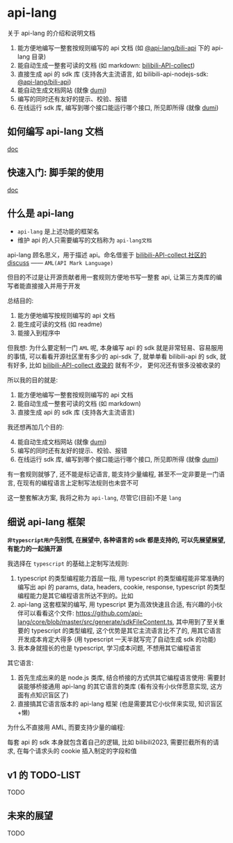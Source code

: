 # api-lang

关于 api-lang 的介绍和说明文档

1. 能方便地编写一整套按规则编写的 api 文档 (如 [@api-lang/bili-api](https://github.com/api-lang/bili-api) 下的 api-lang 目录)
2. 能自动生成一整套可读的文档 (如 markdown: [bilibili-API-collect](https://github.com/SocialSisterYi/bilibili-API-collect))
3. 直接生成 api 的 sdk 库 (支持各大主流语言, 如 bilibili-api-nodejs-sdk: [@api-lang/bili-api](https://www.npmjs.com/package/@api-lang/bili-api))
4. 能自动生成文档网站 (就像 [dumi](https://d.umijs.org/))
5. 编写的同时还有友好的提示、校验、报错
6. 在线运行 sdk 库, 编写到哪个接口能运行哪个接口, 所见即所得 (就像 [dumi](https://d.umijs.org/))

## 如何编写 api-lang 文档

[doc](/API_LANG_DOC.md)

## 快速入门: 脚手架的使用

[doc](/CLI.md)

## 什么是 api-lang

- `api-lang` 是上述功能的框架名
- 维护 api 的人只需要编写的文档称为 `api-lang文档`

api-lang 顾名思义，用于描述 api。命名借鉴于 [bilibili-API-collect 社区的 discuss](https://github.com/SocialSisterYi/bilibili-API-collect/issues/604) —— `AML(API Mark Language)`

但目的不过是让开源贡献者用一套规则方便地书写一整套 api, 让第三方类库的编写者能直接接入并用于开发

总结目的:

1. 能方便地编写按规则编写的 api 文档
2. 能生成可读的文档 (如 readme)
3. 能接入到程序中

但我想: 为什么要定制一门 `AML` 呢, 本身编写 api 的 sdk 就是非常轻易、容易服用的事情, 可以看看开源社区里有多少的 api-sdk 了, 就单单看 bilibili-api 的 sdk, 就有好多, 比如 [bilibili-API-collect 收录的](https://github.com/SocialSisterYi/bilibili-API-collect#%E5%BA%93%E5%8F%8A%E6%96%87%E6%A1%A3) 就有不少， 更何况还有很多没被收录的

所以我的目的就是:

1. 能方便地编写一整套按规则编写的 api 文档
2. 能自动生成一整套可读的文档 (如 markdown)
3. 直接生成 api 的 sdk 库 (支持各大主流语言)

我还想再加几个目的:

4. 能自动生成文档网站 (就像 [dumi](https://d.umijs.org/))
5. 编写的同时还有友好的提示、校验、报错
6. 在线运行 sdk 库, 编写到哪个接口能运行哪个接口, 所见即所得 (就像 [dumi](https://d.umijs.org/))

有一套规则就够了, 还不能是标记语言, 能支持少量编程, 甚至不一定非要是一门语言, 在现有的编程语言上定制写法规则也未尝不可

这一整套解决方案, 我将之称为 `api-lang`, 尽管它(目前)不是 `lang`

## 细说 api-lang 框架

**`非typescript用户`先别慌, 在展望中, 各种语言的 sdk 都是支持的, 可以先展望展望, 有能力的一起搞开源**

我选择在 `typescript` 的基础上定制写法规则:

1. typescript 的类型编程能力首屈一指, 用 typescript 的类型编程能非常准确的编写出 api 的 params, data, headers, cookie, response, typescript 的类型编程能力是其它编程语言所达不到的。比如
2. api-lang 这套框架的编写, 用 typescript 更为高效快速且合适, 有兴趣的小伙伴可以看看这个文件: <https://github.com/api-lang/core/blob/master/src/generate/sdkFileContent.ts>, 其中用到了至关重要的 typescript 的类型编程, 这个优势是其它主流语言比不了的, 用其它语言开发成本肯定大得多 (用 typescript 一天半就写完了自动生成 sdk 的功能)
3. 我本身就擅长的也是 typescript, 学习成本问题, 不想用其它编程语言

其它语言:

1. 首先生成出来的是 node.js 类库, 结合桥接的方式供其它编程语言使用: 需要封装能够桥接通用 api-lang 的其它语言的类库 (看有没有小伙伴愿意实现, 这方面有点知识盲区了)
2. 直接搞其它语言版本的 api-lang 框架 (也是需要其它小伙伴来实现, 知识盲区+懒)

为什么不直接用 AML, 而要支持少量的编程:

每套 api 的 sdk 本身就包含着自己的逻辑, 比如 bilibili2023, 需要拦截所有的请求, 在每个请求头的 cookie 插入制定的字段和值

## v1 的 TODO-LIST

TODO

## 未来的展望

TODO
